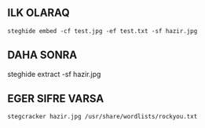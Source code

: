 ## ILK OLARAQ
    steghide embed -cf test.jpg -ef test.txt -sf hazir.jpg

## DAHA SONRA 

steghide extract -sf hazir.jpg

## EGER SIFRE VARSA 

    stegcracker hazir.jpg /usr/share/wordlists/rockyou.txt
